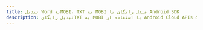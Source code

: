 ---title: تبدیل Word بهMOBI، TXT به MOBI مبدل رایگان یا Android SDKdescription: تبدیل رایگانTXT به MOBI با استفاده از Android Cloud APIs & SDK. همچنین اسناد Microsoft Word و OpenOffice را در Cloud ایجاد، ویرایش و رندر کنید.---